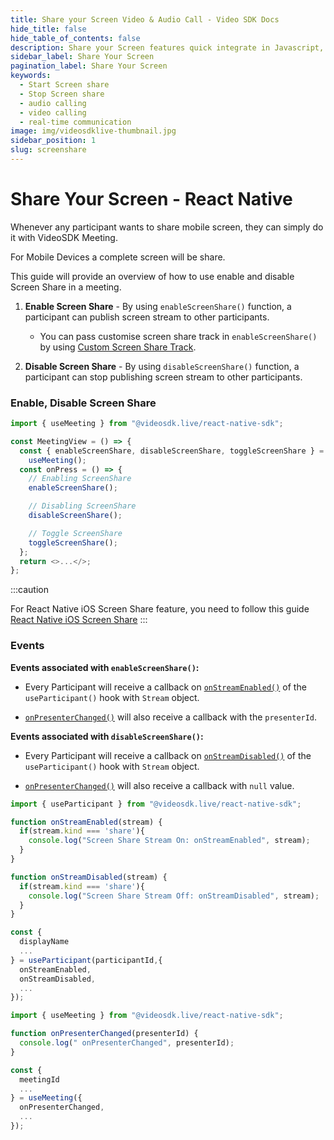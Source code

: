 ```yaml
---
title: Share your Screen Video & Audio Call - Video SDK Docs
hide_title: false
hide_table_of_contents: false
description: Share your Screen features quick integrate in Javascript, React JS, Android, IOS, React Native, Flutter with Video SDK to add live video & audio conferencing to your applications.
sidebar_label: Share Your Screen
pagination_label: Share Your Screen
keywords:
  - Start Screen share
  - Stop Screen share
  - audio calling
  - video calling
  - real-time communication
image: img/videosdklive-thumbnail.jpg
sidebar_position: 1
slug: screenshare
---
```


# Share Your Screen - React Native

Whenever any participant wants to share mobile screen, they can simply do it with VideoSDK Meeting.

For Mobile Devices a complete screen will be share.

This guide will provide an overview of how to use enable and disable Screen Share in a meeting.

1. **Enable Screen Share** - By using `enableScreenShare()` function, a participant can publish screen stream to other participants.

   - You can pass customise screen share track in `enableScreenShare()` by using [Custom Screen Share Track](/react-native/guide/video-and-audio-calling-api-sdk/features/custom-track/custom-screen-share-track#using-custom-screen-share-track).

2. **Disable Screen Share** - By using `disableScreenShare()` function, a participant can stop publishing screen stream to other participants.

### Enable, Disable Screen Share

```js
import { useMeeting } from "@videosdk.live/react-native-sdk";

const MeetingView = () => {
  const { enableScreenShare, disableScreenShare, toggleScreenShare } =
    useMeeting();
  const onPress = () => {
    // Enabling ScreenShare
    enableScreenShare();

    // Disabling ScreenShare
    disableScreenShare();

    // Toggle ScreenShare
    toggleScreenShare();
  };
  return <>...</>;
};
```

:::caution

For React Native iOS Screen Share feature, you need to follow this guide [React Native iOS Screen Share](/react-native/guide/video-and-audio-calling-api-sdk/extras/react-native-ios-screen-share)
:::

### Events

**Events associated with `enableScreenShare()`:**

- Every Participant will receive a callback on [`onStreamEnabled()`](../../../api/sdk-reference/use-participant/events#onstreamenabled) of the `useParticipant()` hook with `Stream` object.

- [`onPresenterChanged()`](../../../api/sdk-reference/use-meeting/events#onpresenterchanged) will also receive a callback with the `presenterId`.

**Events associated with `disableScreenShare()`:**

- Every Participant will receive a callback on [`onStreamDisabled()`](../../../api/sdk-reference/use-participant/events#onstreamdisabled) of the `useParticipant()` hook with `Stream` object.

- [`onPresenterChanged()`](../../../api/sdk-reference/use-meeting/events#onpresenterchanged) will also receive a callback with `null` value.

```js
import { useParticipant } from "@videosdk.live/react-native-sdk";

function onStreamEnabled(stream) {
  if(stream.kind === 'share'){
    console.log("Screen Share Stream On: onStreamEnabled", stream);
  }
}

function onStreamDisabled(stream) {
  if(stream.kind === 'share'){
    console.log("Screen Share Stream Off: onStreamDisabled", stream);
  }
}

const {
  displayName
  ...
} = useParticipant(participantId,{
  onStreamEnabled,
  onStreamDisabled,
  ...
});
```

```js
import { useMeeting } from "@videosdk.live/react-native-sdk";

function onPresenterChanged(presenterId) {
  console.log(" onPresenterChanged", presenterId);
}

const {
  meetingId
  ...
} = useMeeting({
  onPresenterChanged,
  ...
});
```
